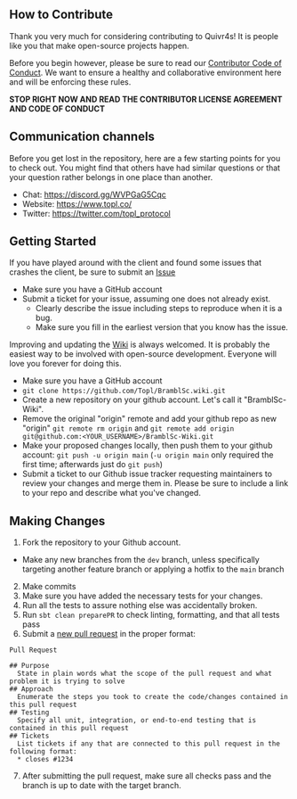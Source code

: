 How to Contribute
-----------------

Thank you very much for considering contributing to Quivr4s! It is people like you that make open-source projects
happen.

Before you begin however, please be sure to read
our [Contributor Code of Conduct](https://github.com/Topl/quivr4s/blob/main/.github/CODE_OF_CONDUCT.md). We want to
ensure a healthy and collaborative environment here and will be enforcing these rules.

**STOP RIGHT NOW AND READ THE CONTRIBUTOR LICENSE AGREEMENT AND CODE OF CONDUCT**

<a name="communication"></a>

## Communication channels

Before you get lost in the repository, here are a few starting points
for you to check out. You might find that others have had similar
questions or that your question rather belongs in one place than another.

* Chat: https://discord.gg/WVPGaG5Cqc
* Website: https://www.topl.co/
* Twitter: https://twitter.com/topl_protocol

Getting Started
---------------
If you have played around with the client and found some issues that crashes the client, be sure to submit
an [Issue](https://github.com/Topl/quivr4s/issues)

* Make sure you have a GitHub account
* Submit a ticket for your issue, assuming one does not already exist.
    * Clearly describe the issue including steps to reproduce when it is a bug.
    * Make sure you fill in the earliest version that you know has the issue.

Improving and updating the [Wiki](https://github.com/Topl/BramblSc/wiki) is always welcomed. It is probably the easiest
way to be involved with open-source development. Everyone will love you forever for doing this.

* Make sure you have a GitHub account
* `git clone https://github.com/Topl/BramblSc.wiki.git`
* Create a new repository on your github account. Let's call it "BramblSc-Wiki".
* Remove the original "origin" remote and add your github repo as new "origin" `git remote rm origin`
  and `git remote add origin git@github.com:<YOUR_USERNAME>/BramblSc-Wiki.git`
* Make your proposed changes locally, then push them to your github account: `git push -u origin main` (`-u origin main`
  only required the first time; afterwards just do `git push`)
* Submit a ticket to our Github issue tracker requesting maintainers to review your changes and merge them in. Please be
  sure to include a link to your repo and describe what you've changed.

Making Changes
--------------

1. Fork the repository to your Github account.

* Make any new branches from the `dev` branch, unless specifically targeting another feature branch or applying a hotfix
  to the `main` branch

2. Make commits
3. Make sure you have added the necessary tests for your changes.
4. Run all the tests to assure nothing else was accidentally broken.
5. Run `sbt clean preparePR` to check linting, formatting, and that all tests pass
6. Submit a [new pull request](https://github.com/Topl/BramblSc/pulls?q=is%3Apr+is%3Aopen+sort%3Aupdated-desc) in the
   proper format:

```
Pull Request

## Purpose
  State in plain words what the scope of the pull request and what problem it is trying to solve
## Approach
  Enumerate the steps you took to create the code/changes contained in this pull request
## Testing
  Specify all unit, integration, or end-to-end testing that is contained in this pull request
## Tickets
  List tickets if any that are connected to this pull request in the following format:
  * closes #1234
```

7. After submitting the pull request, make sure all checks pass and the branch is up to date with the target branch.